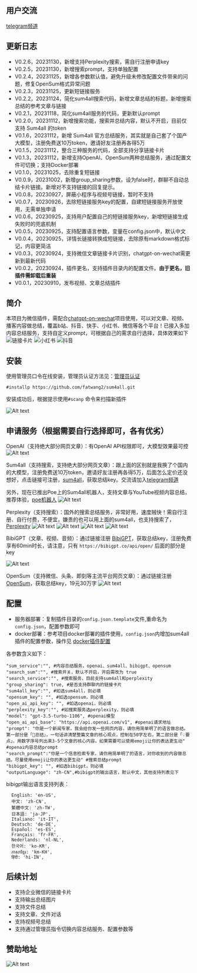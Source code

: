 ## 用户交流
[telegram频道 ](https://t.me/+w2Z8S0Y8H2IxZDI9)

## 更新日志
- V0.2.6，20231130，新增支持Perplexity搜索，需自行注册申请key
- V0.2.5，20231130，新增搜索prompt，支持单独配置
- V0.2.4，20231125，新增各参数默认值，避免升级未修改配置文件带来的问题，修复OpenSum格式异常问题
- V0.2.3，20231125，更新短链接服务
- V0.2.2，20231124，简化sum4all搜索代码，新增文章总结的标题，新增搜索总结的参考文章与链接
- V0.2.1，20231118，简化sum4all服务的代码，更新默认prompt
- V0.2.0，20231112，新增搜索功能，搜索并总结内容，默认不开启，目前仅支持 Sum4all 的token
- V0.1.6，20231112，新增 Sum4all 官方总结服务，其实就是自己套了个国产大模型，注册免费送10万token，邀请好友注册再各得5万
- V0.1.5，20231112，整合三种服务的代码，全部支持分享链接卡片
- V0.1.3，20231112，新增支持OpenAI、OpenSum两种总结服务，通过配置文件可切换；支持Docker部署
- V0.1.0，20231025，去除重复短链接
- V0.0.9，20231002，新增group_sharing参数，设为false时，群聊不自动总结卡片链接。新增对不支持链接的回复提示。
- V0.0.8，20230927，屏蔽小程序与视频号链接，暂时不支持
- V0.0.7，20230926，去除短链接服务key的配置，自建短链接服务开放使用，无需单独申请
- V0.0.6，20230925，支持用户配置自己的短链接服务key，新增短链接生成失败时的兜底机制
- V0.0.5，20230925，支持配置语言参数，变量在config.json中，默认中文
- V0.0.4，20230925，详情长链接转换成短链接，去除原有markdown格式标记，内容更简洁
- V0.0.3，20230924，支持微信文章链接卡片识别，chatgpt-on-wechat需更新到最新代码
- V0.0.2，20230924，插件更名，支持插件目录内的配置文件。**由于更名，旧插件需卸载后重装**
- V0.0.1，20230910，发布视频、文章总结插件

## 简介
本项目为微信插件，需配合[chatgpt-on-wechat](https://github.com/zhayujie/chatgpt-on-wechat)项目使用，可以对文章、视频、播客内容做总结，覆盖b站、抖音、快手、小红书、微信等各个平台！已接入多加内容总结服务，支持自定义prompt，可根据自己的需求自行选择，具体效果如下
![链接卡片](picture/image-6.png)
![小红书](picture/image.png)
![抖音](picture/%E6%8A%96%E9%9F%B3.png)

## 安装
使用管理员口令在线安装，管理员认证方法见：[管理员认证](https://github.com/zhayujie/chatgpt-on-wechat/tree/master/plugins/godcmd)
```
#installp https://github.com/fatwang2/sum4all.git
```
安装成功后，根据提示使用`#scanp` 命令来扫描新插件

![Alt text](picture/image-4.png)

## 申请服务（根据需要自行选择即可，各有优劣）
OpenAI（支持绝大部分网页文章）：有OpenAI API权限即可，大模型效果最可控
![Alt text](picture/openai.png)

Sum4all（支持搜索，支持绝大部分网页文章）：跟上面的区别就是我换了个国内的大模型，注册免费送10万token，邀请好友注册再各得5万，后面怎么定价还没想好，点击链接可注册，[sum4all](https://sum4all.site/key)，获取总结key。交流请加入[telegram频道 ](https://t.me/+w2Z8S0Y8H2IxZDI9)

另外，现在已推出Poe上的Sum4all机器人，支持文章与YouTube视频内容总结，推荐体验，[poe机器人](https://sum4all.site/poe)
![Alt text](picture/sum4all.png)

Perplexity（支持搜索）：国外的搜索总结服务，非常好用，速度贼快！需自行注册、自行付费，不便宜，嫌贵的也可以用上面的sum4all，也支持搜索了， [Perplexity](https://sum4all.site/perplexity)
![Alt text](picture/p.png)
![Alt text](picture/WX20231201-004639@2x.png)
![Alt text](picture/WX20231201-004703@2x.png)
![Alt text](picture/WX20231201-004718@2x.png)

BibiGPT（文章、视频、音频）：通过链接注册 [BibiGPT](https://sum4all.site/bibigpt)，获取总结key，注册免费享有60min时长，请注意，只有 `https://bibigpt.co/api/open/` 后面的部分是key

![Alt text](picture/image-3.png)

OpenSum（支持微信、头条、即刻等主流平台网页文章）：通过链接注册 [OpenSum](https://sum4all.site/opensum)，获取总结key，19元30万字
![Alt text](picture/opensum.png)


## 配置
- 服务器部署：复制插件目录的`config.json.template`文件,重命名为`config.json`，配置参数即可
- docker部署：参考项目docker部署的插件使用，`config.json`内增加sum4all插件的配置参数，操作见 [docker插件配置](https://github.com/zhayujie/chatgpt-on-wechat#3-%E6%8F%92%E4%BB%B6%E4%BD%BF%E7%94%A8)

各参数含义如下：
```
"sum_service":"", #内容总结服务，openai、sum4all、bibigpt、opensum
"search_sum":"", #搜索开关，默认不开启，开启需改为 true
"search_service":"", #搜索服务，目前支持sum4all和perplexity
"group_sharing": true, #是否支持群聊内的链接卡片
"sum4all_key":"", #如选sum4all，则必填
"opensum_key": "", #如选opensum，则必填
"open_ai_api_key": "", #如选openai，则必填
"perplexity_key":"", #如搜索服务选perplexity，则必填
"model": "gpt-3.5-turbo-1106", #openai模型
"open_ai_api_base": "https://api.openai.com/v1", #openai请求地址
"prompt": "你是一个新闻专家，我会给你发一些网页内容，请你用简单明了的语言做总结。第一部分是「📌总结」，一句话讲清楚整篇文章的核心观点，控制在50字左右，第二部分是「💡要点」，用数字序号列出来3-5个文章的核心内容。如果需要可以使用emoji让你的表达更生动" #openai内容总结prompt
"search_prompt":"你是一个信息检索专家，请你用简单明了的语言，对你收到的内容做总结。尽量使用emoji让你的表达更生动" #搜索总结prompt
"bibigpt_key": "", #如选bibigpt，则必填
"outputLanguage": "zh-CN",#bibigpt的输出语言，默认中文，其他支持列表见下
```
bibigpt输出语言支持列表：
```
  English: 'en-US',
  中文: 'zh-CN',
  繁體中文: 'zh-TW',
  日本語: 'ja-JP',
  Italiano: 'it-IT',
  Deutsch: 'de-DE',
  Español: 'es-ES',
  Français: 'fr-FR',
  Nederlands: 'nl-NL',
  한국어: 'ko-KR',
  ភាសាខ្មែរ: 'km-KH',
  हिंदी: 'hi-IN',
```


## 后续计划
- 支持企业微信的链接卡片
- 支持输出总结图片
- 支持文件总结
- 支持文章、文件对话
- 支持视频号总结
- 支持通过管理员指令切换内容总结服务、配置参数等

## 赞助地址
![Alt text](picture/usdt.png)